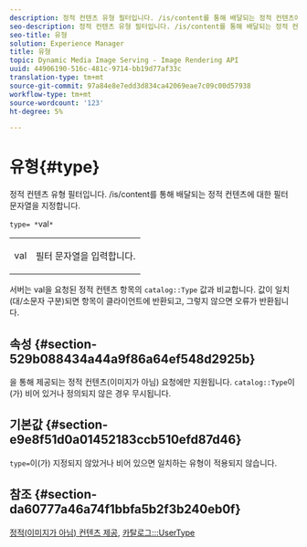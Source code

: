 ```yaml
---
description: 정적 컨텐츠 유형 필터입니다. /is/content를 통해 배달되는 정적 컨텐츠에 대한 필터 문자열을 지정합니다.
seo-description: 정적 컨텐츠 유형 필터입니다. /is/content를 통해 배달되는 정적 컨텐츠에 대한 필터 문자열을 지정합니다.
seo-title: 유형
solution: Experience Manager
title: 유형
topic: Dynamic Media Image Serving - Image Rendering API
uuid: 44906190-516c-481c-9714-bb19d77af33c
translation-type: tm+mt
source-git-commit: 97a84e8e7edd3d834ca42069eae7c09c00d57938
workflow-type: tm+mt
source-wordcount: '123'
ht-degree: 5%

---
```



# 유형{#type}

정적 컨텐츠 유형 필터입니다. /is/content를 통해 배달되는 정적 컨텐츠에 대한 필터 문자열을 지정합니다.

`type= *`val`*`

<table id="simpletable_B66354A826434A678F3DBC686A0F1436"> 
 <tr class="strow"> 
  <td class="stentry"> <p><span class="varname"> val</span> </p> </td> 
  <td class="stentry"> <p>필터 문자열을 입력합니다. </p></td> 
 </tr> 
</table>

서버는 val을 요청된 정적 컨텐츠 항목의 `catalog::Type` 값과 비교합니다. 값이 일치(대/소문자 구분)되면 항목이 클라이언트에 반환되고, 그렇지 않으면 오류가 반환됩니다.

## 속성 {#section-529b088434a44a9f86a64ef548d2925b}

을 통해 제공되는 정적 컨텐츠(이미지가 아님) 요청에만 지원됩니다. `catalog::Type`이(가) 비어 있거나 정의되지 않은 경우 무시됩니다.

## 기본값 {#section-e9e8f51d0a01452183ccb510efd87d46}

`type=`이(가) 지정되지 않았거나 비어 있으면 일치하는 유형이 적용되지 않습니다.

## 참조 {#section-da60777a46a74f1bbfa5b2f3b240eb0f}

[정적(이미지가 아님) 컨텐츠 제공](../../../../../is-api/http-ref/image-serving-api-ref/c-http-protocol-reference/c-syntax-and-features/r-serving-static-non-image-content.md#reference-cbe50e697fdf4c7bbb0084f98b7739da),  [카탈로그:::UserType](/help/aem-is-ir-api/is-api/image-catalog/image-serving-api-ref/c-image-catalog-reference/c-image-svg-data-reference/c-image-data-reference/r-usertype-cat.md)
